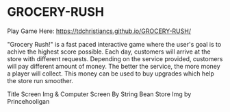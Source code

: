 # GROCERY-RUSH

Play Game Here: https://tdchristiancs.github.io/GROCERY-RUSH/

"Grocery Rush!" is a fast paced interactive game where the user's goal is to achive the highest score possible. Each day, customers will arrive at the store with different requests. Depending on the service provided, customers will pay different amount of money. The better the service, the more money a player will collect. This money can be used to buy upgrades which help the store run smoother.


Title Screen Img & Computer Screen By String Bean
Store Img by Princehooligan


